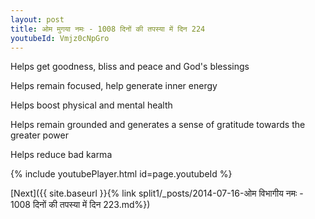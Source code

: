 ```yaml
---
layout: post
title: ओम मुगया नमः - 1008 दिनों की तपस्या में दिन 224
youtubeId: Vmjz0cNpGro
---
```

 
 
Helps get goodness, bliss and peace and God's blessings
 
Helps remain focused, help generate inner energy 
 
Helps boost physical and mental health 
 
Helps remain grounded and generates a sense of gratitude towards the greater power 
 
Helps reduce bad karma
 
 
 
 


{% include youtubePlayer.html id=page.youtubeId %}
 
[Next]({{ site.baseurl }}{% link  split1/_posts/2014-07-16-ओम विभागीय नमः - 1008 दिनों की तपस्या में दिन 223.md%})
 
